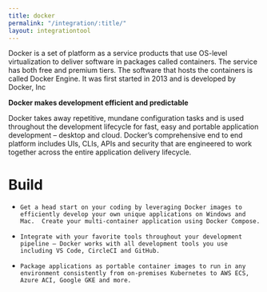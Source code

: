 ```yaml
---
title: docker
permalink: "/integration/:title/"
layout: integrationtool
---
```


Docker is a set of platform as a service products that use OS-level virtualization to deliver software in packages called containers. The service has both free and premium tiers. The software that hosts the containers is called Docker Engine. It was first started in 2013 and is developed by Docker, Inc


**Docker makes development efficient and predictable**

Docker takes away repetitive, mundane configuration tasks and is used throughout the development lifecycle for fast, easy and portable application development – desktop and cloud. Docker’s comprehensive end to end platform includes UIs, CLIs, APIs and security that are engineered to work together across the entire application delivery lifecycle.



# Build

*     Get a head start on your coding by leveraging Docker images to efficiently develop your own unique applications on Windows and Mac.  Create your multi-container application using Docker Compose.
*     Integrate with your favorite tools throughout your development pipeline – Docker works with all development tools you use including VS Code, CircleCI and GitHub.
*     Package applications as portable container images to run in any environment consistently from on-premises Kubernetes to AWS ECS, Azure ACI, Google GKE and more.
